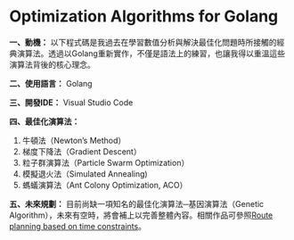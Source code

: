 # Optimization Algorithms for Golang

**一、動機：** 以下程式碼是我過去在學習數值分析與解決最佳化問題時所接觸的經典演算法。透過以Golang重新實作，不僅是語法上的練習，也讓我得以重溫這些演算法背後的核心理念。

**二、使用語言：** Golang

**三、開發IDE：** Visual Studio Code

**四、最佳化演算法：**
1. 牛頓法（Newton’s Method）
2. 梯度下降法（Gradient Descent）
3. 粒子群演算法（Particle Swarm Optimization）
4. 模擬退火法（Simulated Annealing)
5. 螞蟻演算法（Ant Colony Optimization, ACO）

**五、未來規劃：** 目前尚缺一項知名的最佳化演算法─基因演算法（Genetic Algorithm），未來有空時，將會補上以完善整體內容。相關作品可參照[Route planning based on time constraints](https://github.com/SonnySon-P/Route-Planning)。
